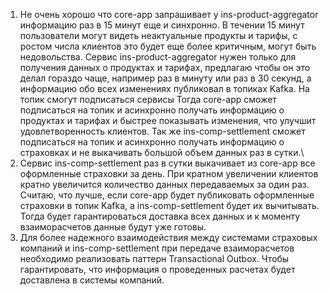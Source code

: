 1. Не очень хорошо что core-app запрашивает у ins-product-aggregator информацию раз в 15 минут еще и синхронно. 
В течении 15 минут пользователи могут видеть неактуальные продукты и тарифы, с ростом числа клиентов это будет еще более критичным, могут быть недовольства.
Сервис ins-product-aggregator нужен только для получения данных о продуктах и тарифах, предлагаю чтобы он это делал гораздо чаще, например раз в минуту или раз в 30 секунд, 
а информацию обо всех изменениях публиковал в топиках Kafka. На топик смогут подписаться сервисы 
Тогда core-app сможет подписаться на топик и асинхронно получать информацию о продуктах и тарифах и быстрее показывать изменения, что улучшит удовлетворенность клиентов.
Так же ins-comp-settlement сможет подписаться на топик и асинхронно получать информацию о страховках и не выкачивать большой объем данных раз в сутки.\
2. Сервис ins-comp-settlement раз в сутки выкачивает из core-app все оформленные страховки за день. 
При кратном увеличении клиентов кратно увеличится количество данных передаваемых за один раз. Считаю, что лучше, если core-app будет публиковать оформленные страховки в топик Kafka, 
а ins-comp-settlement будет их вычитывать. Тогда будет гарантироваться доставка всех данных и к моменту взаиморасчетов данные будут уже готовы.
3. Для более надежного взаимодействия между системами страховых компаний и ins-comp-settlement при передаче взаиморасчетов необходимо реализовать паттерн Transactional Outbox. 
Чтобы гарантировать, что информация о проведенных расчетах будет доставлена в системы компаний.